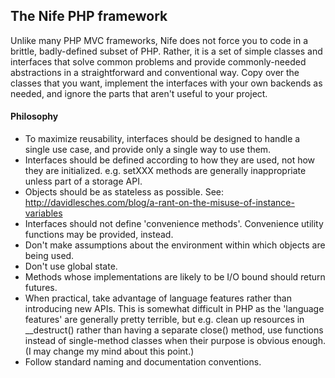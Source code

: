 ## The Nife PHP framework

Unlike many PHP MVC frameworks, Nife does not force you to code in a
brittle, badly-defined subset of PHP.  Rather, it is a set of simple
classes and interfaces that solve common problems and provide
commonly-needed abstractions in a straightforward and conventional
way.  Copy over the classes that you want, implement the interfaces
with your own backends as needed, and ignore the parts that aren't
useful to your project.

#### Philosophy

- To maximize reusability, interfaces should be designed to handle a
  single use case, and provide only a single way to use them.
- Interfaces should be defined according to how they are used,
  not how they are initialized.  e.g. setXXX methods are generally
  inappropriate unless part of a storage API.
- Objects should be as stateless as possible.
  See: http://davidlesches.com/blog/a-rant-on-the-misuse-of-instance-variables
- Interfaces should not define 'convenience methods'.
  Convenience utility functions may be provided, instead.
- Don't make assumptions about the environment within which objects
  are being used.
- Don't use global state.
- Methods whose implementations are likely to be I/O bound should
  return futures.
- When practical, take advantage of language features rather than
  introducing new APIs.  This is somewhat difficult in PHP as the
  'language features' are generally pretty terrible, but e.g. clean up
  resources in __destruct() rather than having a separate close()
  method, use functions instead of single-method classes when
  their purpose is obvious enough.
  (I may change my mind about this point.)
- Follow standard naming and documentation conventions.

